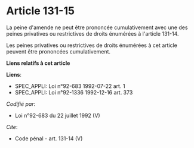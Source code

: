 # Article 131-15

La peine d'amende ne peut être prononcée cumulativement avec une des peines privatives ou restrictives de droits énumérées à
l'article 131-14. 

Les peines privatives ou restrictives de droits énumérées à cet article peuvent être prononcées cumulativement.

**Liens relatifs à cet article**

**Liens**:

  - SPEC_APPLI: Loi n°92-683 1992-07-22 art. 1
  - SPEC_APPLI: Loi n°92-1336 1992-12-16 art. 373

_Codifié par_:

  - Loi n°92-683 du 22 juillet 1992 (V)

_Cite_:

  - Code pénal - art. 131-14 (V)
